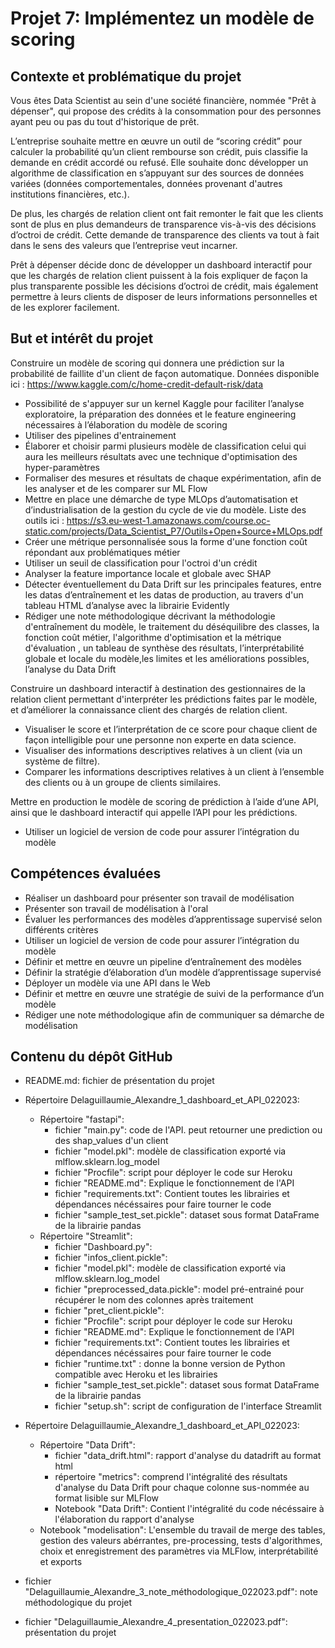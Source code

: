 <h1>Projet 7: Implémentez un modèle de scoring</h1>

<h2>Contexte et problématique du projet</h2>

Vous êtes Data Scientist au sein d'une société financière, nommée "Prêt à dépenser",  qui propose des crédits à la consommation pour des personnes ayant peu ou pas du tout d'historique de prêt.

L’entreprise souhaite mettre en œuvre un outil de “scoring crédit” pour calculer la probabilité qu’un client rembourse son crédit, puis classifie la demande en crédit accordé ou refusé. Elle souhaite donc développer un algorithme de classification en s’appuyant sur des sources de données variées (données comportementales, données provenant d'autres institutions financières, etc.).

De plus, les chargés de relation client ont fait remonter le fait que les clients sont de plus en plus demandeurs de transparence vis-à-vis des décisions d’octroi de crédit. Cette demande de transparence des clients va tout à fait dans le sens des valeurs que l’entreprise veut incarner.

Prêt à dépenser décide donc de développer un dashboard interactif pour que les chargés de relation client puissent à la fois expliquer de façon la plus transparente possible les décisions d’octroi de crédit, mais également permettre à leurs clients de disposer de leurs informations personnelles et de les explorer facilement. 

<h2>But et intérêt du projet</h2>

Construire un modèle de scoring qui donnera une prédiction sur la probabilité de faillite d'un client de façon automatique. Données disponible ici : https://www.kaggle.com/c/home-credit-default-risk/data

- Possibilité de s'appuyer sur un kernel Kaggle pour faciliter l’analyse exploratoire, la préparation des données et le feature engineering nécessaires à l’élaboration du modèle de scoring
- Utiliser des pipelines d'entrainement
- Élaborer et choisir parmi plusieurs modèle de classification celui qui aura les meilleurs résultats avec une technique d'optimisation des hyper-paramètres
- Formaliser des mesures et résultats de chaque expérimentation, afin de les analyser et de les comparer sur ML Flow
- Mettre en place une démarche de type MLOps d’automatisation et d’industrialisation de la gestion du cycle de vie du modèle. Liste des outils ici : https://s3.eu-west-1.amazonaws.com/course.oc-static.com/projects/Data_Scientist_P7/Outils+Open+Source+MLOps.pdf
- Créer une métrique personnalisée sous la forme d'une fonction coût répondant aux problématiques métier
- Utiliser un seuil de classification pour l'octroi d'un crédit
- Analyser la feature importance locale et globale avec SHAP
- Détecter éventuellement du Data Drift sur les principales features, entre les datas d’entraînement et les datas de production, au travers d'un tableau HTML d’analyse avec la librairie Evidently
- Rédiger une note méthodologique décrivant la méthodologie d'entraînement du modèle, le traitement du déséquilibre des classes, la fonction coût métier, l'algorithme d'optimisation et la métrique d'évaluation , un tableau de synthèse des résultats, l’interprétabilité globale et locale du modèle,les limites et les améliorations possibles, l’analyse du Data Drift


Construire un dashboard interactif à destination des gestionnaires de la relation client permettant d'interpréter les prédictions faites par le modèle, et d’améliorer la connaissance client des chargés de relation client.

- Visualiser le score et l’interprétation de ce score pour chaque client de façon intelligible pour une personne non experte en data science.
- Visualiser des informations descriptives relatives à un client (via un système de filtre).
- Comparer les informations descriptives relatives à un client à l’ensemble des clients ou à un groupe de clients similaires.

Mettre en production le modèle de scoring de prédiction à l’aide d’une API, ainsi que le dashboard interactif qui appelle l’API pour les prédictions.

- Utiliser un logiciel de version de code pour assurer l’intégration du modèle

<h2>Compétences évaluées</h2>

- Réaliser un dashboard pour présenter son travail de modélisation
- Présenter son travail de modélisation à l'oral
- Évaluer les performances des modèles d’apprentissage supervisé selon différents critères
- Utiliser un logiciel de version de code pour assurer l’intégration du modèle
- Définir et mettre en œuvre un pipeline d’entraînement des modèles
- Définir la stratégie d’élaboration d’un modèle d’apprentissage supervisé
- Déployer un modèle via une API dans le Web
- Définir et mettre en œuvre une stratégie de suivi de la performance d’un modèle
- Rédiger une note méthodologique afin de communiquer sa démarche de modélisation

<h2>Contenu du dépôt GitHub</h2>

- README.md: fichier de présentation du projet

- Répertoire Delaguillaumie_Alexandre_1_dashboard_et_API_022023:
  - Répertoire "fastapi":
    - fichier "main.py": code de l'API. peut retourner une prediction ou des shap_values d'un client
    - fichier "model.pkl": modèle de classification exporté via mlflow.sklearn.log_model
    - fichier "Procfile": script pour déployer le code sur Heroku
    - fichier "README.md": Explique le fonctionnement de l'API
    - fichier "requirements.txt": Contient toutes les librairies et dépendances nécéssaires pour faire tourner le code
    - fichier "sample_test_set.pickle": dataset sous format DataFrame de la librairie pandas
  - Répertoire "Streamlit":
    - fichier "Dashboard.py":
    - fichier "infos_client.pickle":
    - fichier "model.pkl": modèle de classification exporté via mlflow.sklearn.log_model
    - fichier "preprocessed_data.pickle": model pré-entrainé pour récupérer le nom des colonnes après traitement
    - fichier "pret_client.pickle":
    - fichier "Procfile": script pour déployer le code sur Heroku
    - fichier "README.md": Explique le fonctionnement de l'API
    - fichier "requirements.txt": Contient toutes les librairies et dépendances nécéssaires pour faire tourner le code
    - fichier "runtime.txt" : donne la bonne version de Python compatible avec Heroku et les librairies
    - fichier "sample_test_set.pickle": dataset sous format DataFrame de la librairie pandas
    - fichier "setup.sh": script de configuration de l'interface Streamlit

- Répertoire Delaguillaumie_Alexandre_1_dashboard_et_API_022023:
  - Répertoire "Data Drift":
    - fichier "data_drift.html": rapport d'analyse du datadrift au format html
    - répertoire "metrics": comprend l'intégralité des résultats d'analyse du Data Drift pour chaque colonne sus-nommée au format lisible sur MLFlow
    - Notebook "Data Drift": Contient l'intégralité du code nécéssaire à l'élaboration du rapport d'analyse
  - Notebook "modelisation": L'ensemble du travail de merge des tables, gestion des valeurs abérrantes, pre-processing, tests d'algorithmes, choix et enregistrement des paramètres via MLFlow, interprétabilité et exports

- fichier "Delaguillaumie_Alexandre_3_note_méthodologique_022023.pdf": note méthodologique du projet
- fichier "Delaguillaumie_Alexandre_4_presentation_022023.pdf": présentation du projet